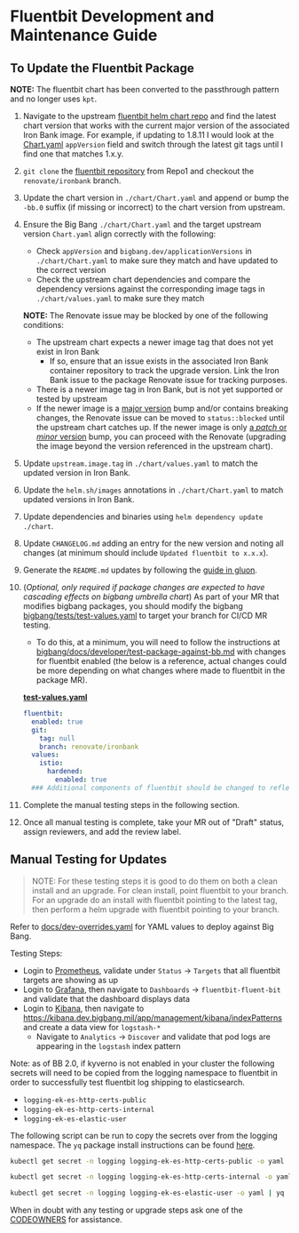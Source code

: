 # Fluentbit Development and Maintenance Guide

## To Update the Fluentbit Package
**NOTE:** The fluentbit chart has been converted to the passthrough pattern and no longer uses `kpt`.

1. Navigate to the upstream [fluentbit helm chart repo](https://github.com/fluent/helm-charts/tree/main/charts/fluent-bit) and find the latest chart version that works with the current major version of the associated Iron Bank image. For example, if updating to 1.8.11 I would look at the [Chart.yaml](https://github.com/fluent/helm-charts/blob/main/charts/fluent-bit/Chart.yaml) `appVersion` field and switch through the latest git tags until I find one that matches 1.x.y.

2. `git clone` the [fluentbit repository](https://repo1.dso.mil/big-bang/product/packages/fluentbit) from Repo1 and checkout the `renovate/ironbank` branch.

3. Update the chart version in `./chart/Chart.yaml` and append or bump the `-bb.0` suffix (if missing or incorrect) to the chart version from upstream.

4. Ensure the Big Bang `./chart/Chart.yaml` and the target upstream version `Chart.yaml` align correctly with the following:
    - Check `appVersion` and `bigbang.dev/applicationVersions` in `./chart/Chart.yaml` to make sure they match and have updated to the correct version
    - Check the upstream chart dependencies and compare the dependency versions against the corresponding image tags in `./chart/values.yaml` to make sure they match

    **NOTE:** The Renovate issue may be blocked by one of the following conditions:
    - The upstream chart expects a newer image tag that does not yet exist in Iron Bank
      - If so, ensure that an issue exists in the associated Iron Bank container repository to track the upgrade version. Link the Iron Bank issue to the package Renovate issue for tracking purposes.
    - There is a newer image tag in Iron Bank, but is not yet supported or tested by upstream
    - If the newer image is a [major version](https://semver.org/) bump and/or contains breaking changes, the Renovate issue can be moved to `status::blocked` until the upstream chart catches up. If the newer image is only [a *patch* or *minor* version](https://semver.org/) bump, you can proceed with the Renovate (upgrading the image beyond the version referenced in the upstream chart).

5. Update `upstream.image.tag` in `./chart/values.yaml` to match the updated version in Iron Bank.

6. Update the `helm.sh/images` annotations in `./chart/Chart.yaml` to match updated versions in Iron Bank.

7. Update dependencies and binaries using `helm dependency update ./chart`.

8. Update `CHANGELOG.md` adding an entry for the new version and noting all changes (at minimum should include `Updated fluentbit to x.x.x`).

9. Generate the `README.md` updates by following the [guide in gluon](https://repo1.dso.mil/platform-one/big-bang/apps/library-charts/gluon/-/blob/master/docs/bb-package-readme.md).

10. (_Optional, only required if package changes are expected to have cascading effects on bigbang umbrella chart_) As part of your MR that modifies bigbang packages, you should modify the bigbang [bigbang/tests/test-values.yaml](https://repo1.dso.mil/big-bang/bigbang/-/blob/master/tests/test-values.yaml?ref_type=heads) to target your branch for CI/CD MR testing.

    - To do this, at a minimum, you will need to follow the instructions at [bigbang/docs/developer/test-package-against-bb.md](https://repo1.dso.mil/big-bang/bigbang/-/blob/master/docs/developer/test-package-against-bb.md?ref_type=heads) with changes for fluentbit enabled (the below is a reference, actual changes could be more depending on what changes where made to fluentbit in the package MR).

    **[test-values.yaml](https://repo1.dso.mil/big-bang/bigbang/-/blob/master/tests/test-values.yaml?ref_type=heads)**
    ```yaml
    fluentbit:
      enabled: true
      git:
        tag: null
        branch: renovate/ironbank
      values:
        istio:
          hardened:
            enabled: true
      ### Additional components of fluentbit should be changed to reflect testing changes introduced in the package MR
    ```

11. Complete the manual testing steps in the following section.

12. Once all manual testing is complete, take your MR out of "Draft" status, assign reviewers, and add the review label.

## Manual Testing for Updates

>NOTE: For these testing steps it is good to do them on both a clean install and an upgrade. For clean install, point fluentbit to your branch. For an upgrade do an install with fluentbit pointing to the latest tag, then perform a helm upgrade with fluentbit pointing to your branch.

Refer to [docs/dev-overrides.yaml](https://repo1.dso.mil/big-bang/product/packages/fluentbit/-/blob/main/docs/dev-overrides.yaml) for YAML values to deploy against Big Bang.

Testing Steps:
- Login to [Prometheus](https://prometheus.dev.bigbang.mil/), validate under `Status` -> `Targets` that all fluentbit targets are showing as up
- Login to [Grafana](https://grafana.dev.bigbang.mil/), then navigate to `Dashboards` -> `fluentbit-fluent-bit` and validate that the dashboard displays data
- Login to [Kibana](https://kibana.dev.bigbang.mil/), then navigate to https://kibana.dev.bigbang.mil/app/management/kibana/indexPatterns and create a data view for `logstash-*`
  - Navigate to `Analytics` -> `Discover` and validate that pod logs are appearing in the `logstash` index pattern

Note: as of BB 2.0, if kyverno is not enabled in your cluster the following secrets will need to be copied from the logging namespace to fluentbit in order to successfully test fluentbit log shipping to elasticsearch.
- `logging-ek-es-http-certs-public`
- `logging-ek-es-http-certs-internal`
- `logging-ek-es-elastic-user`

The following script can be run to copy the secrets over from the logging namespace. The `yq` package install instructions can be found [here](https://mikefarah.gitbook.io/yq/).

```bash
kubectl get secret -n logging logging-ek-es-http-certs-public -o yaml | yq '.metadata.namespace = "fluentbit"' - | kubectl apply -f -

kubectl get secret -n logging logging-ek-es-http-certs-internal -o yaml | yq 'del(.metadata["creationTimestamp","resourceVersion","selfLink","uid","ownerReferences"])' | yq '.metadata.namespace = "fluentbit"' - | kubectl apply -f -

kubectl get secret -n logging logging-ek-es-elastic-user -o yaml | yq '.metadata.namespace = "fluentbit"' - | kubectl apply -f -
```

When in doubt with any testing or upgrade steps ask one of the [CODEOWNERS](https://repo1.dso.mil/big-bang/product/packages/fluentbit/-/blob/main/CODEOWNERS) for assistance.